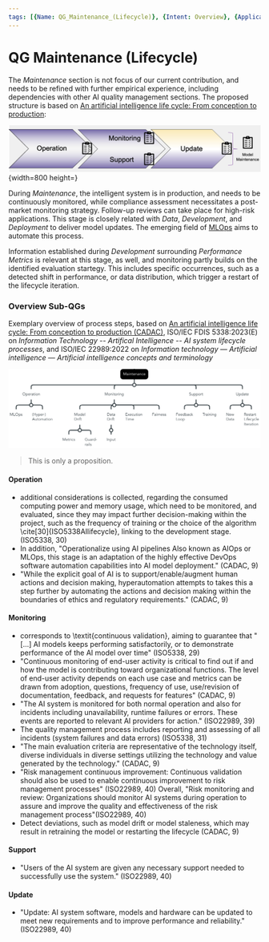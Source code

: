 ```yaml
---
tags: [{Name: QG_Maintenance_(Lifecycle)}, {Intent: Overview}, {Applicability: GenericAILifecycle}, {Usage Example: default_highrisk}]
---
```


# QG Maintenance (Lifecycle)

The *Maintenance* section is not focus of our current contribution, and needs to be refined with further empirical experience, including dependencies with other AI quality management sections. The proposed structure is based on [An artificial intelligence life cycle: From conception to production](https://www.sciencedirect.com/science/article/pii/S2666389922000745?via%3Dihub): 

![](../../../imgs/Lifecycle/QG_Maintenance.png){width=800 height=}

During *Maintenance*, the intelligent system is in production, and needs to be continuously monitored, while compliance assessment necessitates a post-market monitoring strategy. Follow-up reviews can take place for high-risk applications. This stage is closely related with *Data*, *Development*, and *Deployment* to deliver model updates. The emerging field of [MLOps](https://arxiv.org/pdf/2303.04073) aims to automate this process. 

Information established during *Development* surrounding *Performance Metrics* is relevant at this stage, as well, and monitoring partly builds on the identified evaluation startegy. This includes specific occurrences, such as a detected shift in performance, or data distribution, which trigger a restart of the lifecycle iteration. 

### Overview Sub-QGs
Exemplary overview of process steps, based on [An artificial intelligence life cycle: From conception to production (CADAC)](https://www.sciencedirect.com/science/article/pii/S2666389922000745), ISO/IEC FDIS 5338:2023(E) on *Information Technology -- Artifical Intelligence -- AI system lifecycle processes*, and ISO/IEC 22989:2022 on *Information technology — Artificial intelligence — Artificial intelligence concepts and terminology*

![](../../../imgs/Lifecycle/Maintenance.png)
> This is only a proposition.

#### Operation
- additional considerations is collected, regarding the consumed computing power and memory usage, which need to be monitored, and evaluated, since they may impact further decision-making within the project, such as the frequency of training or the choice of the algorithm \cite[30]{ISO5338AIlifecycle}, linking to the development stage. (ISO5338, 30)
- In addition, "Operationalize using AI pipelines Also known as AIOps or MLOps, this stage is an adaptation of the highly effective DevOps software automation capabilities into AI model deployment." (CADAC, 9)
- "While the explicit goal of AI is to support/enable/augment human actions and decision making, hyperautomation attempts to takes this a step further by automating the actions and decision making within the boundaries of ethics and regulatory requirements." (CADAC, 9)

#### Monitoring
-  corresponds to \textit{continuous validation}, aiming to guarantee that "[...] AI models keeps performing satisfactorily, or to demonstrate performance of the AI model over time" (ISO5338, 29)
- "Continuous monitoring of end-user activity is critical to find out if and how the model is contributing toward organizational functions. The level of end-user activity depends on each use case and metrics can be drawn from adoption, questions, frequency of use, use/revision of documentation, feedback, and requests for features" (CADAC, 9) 
- "The AI system is monitored for both normal operation and also for incidents including unavailability, runtime failures or errors. These events are reported to relevant AI providers for action." (ISO22989, 39)
- The quality management process includes reporting and assessing of all incidents (system failures and data errors) (ISO5338, 31)
- "The main evaluation criteria are representative of the technology itself, diverse individuals in diverse settings utilizing the technology and value generated by the technology." (CADAC, 9) 
- "Risk management continuous improvement: Continuous validation should also be used to enable continuous improvement to risk management processes" (ISO22989, 40)
Overall, "Risk monitoring and review: Organizations should monitor AI systems during operation to assure and improve the quality and effectiveness of the risk management process"(ISO22989, 40)
- Detect deviations, such as model drift or model staleness, which may result in retraining the model or restarting the lifecycle (CADAC, 9)

#### Support
- "Users of the AI system are given any necessary support needed to successfully use the system." (ISO22989, 40)

#### Update
- "Update: AI system software, models and hardware can be updated to meet new requirements and to improve performance and reliability." (ISO22989, 40)
